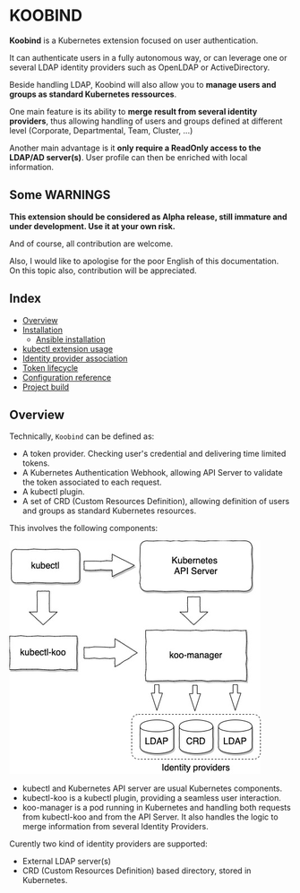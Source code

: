 # KOOBIND

**Koobind** is a Kubernetes extension focused on user authentication.

It can authenticate users in a fully autonomous way, or can leverage one or several LDAP identity providers such as OpenLDAP or ActiveDirectory.

Beside handling LDAP, Koobind will also allow you to **manage users and groups as standard Kubernetes ressources**.

One main feature is its ability to **merge result from several identity providers**, thus allowing handling of users and groups defined at different level (Corporate, Departmental, Team, Cluster, ...)

Another main advantage is it **only require a ReadOnly access to the LDAP/AD server(s)**. User profile can then be enriched with local information.

## Some WARNINGS

**This extension should be considered as Alpha release, still immature and under development. Use it at your own risk.**

And of course, all contribution are welcome.

Also, I would like to apologise for the poor English of this documentation. On this topic also, contribution will be appreciated.

## Index

- [Overview](#overview)
- [Installation](docs/installation.md)
  - [Ansible installation](docs/ansible.md)
- [kubectl extension usage](doc/koocli.md)
- [Identity provider association](doc/identityproviders.md)
- [Token lifecycle](docs/tokenlifecycle.md)
- [Configuration reference](doc/reference)
- [Project build](doc/build.md)

## Overview

Technically, `Koobind` can be defined as:

- A token provider. Checking user's credential and delivering time limited tokens.
- A Kubernetes Authentication Webhook, allowing API Server to validate the token associated to each request.
- A kubectl plugin.
- A set of CRD (Custom Resources Definition), allowing definition of users and groups as standard Kubernetes resources.

This involves the following components:

![](docs/draw/koo1-Overview.jpg) 

- kubectl and Kubernetes API server are usual Kubernetes components.
- kubectl-koo is a kubectl plugin, providing a seamless user interaction.
- koo-manager is a pod running in Kubernetes and handling both requests from kubectl-koo and from the API Server. It also handles the logic to merge information from several Identity Providers.

Curently two kind of identity providers are supported:

- External LDAP server(s)
- CRD (Custom Resources Definition) based directory, stored in Kubernetes. 

